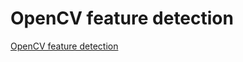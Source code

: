 # OpenCV feature detection
[OpenCV feature detection](https://aiwithcloud.com/2022/09/19/opencv_feature_detection/)